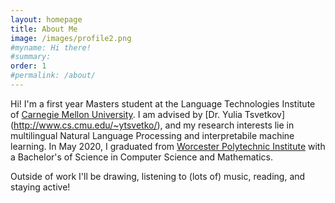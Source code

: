 ```yaml
---
layout: homepage
title: About Me
image: /images/profile2.png
#myname: Hi there!
#summary:
order: 1
#permalink: /about/
---
```

Hi! I'm a first year Masters student at the Language Technologies Institute of [Carnegie Mellon University](https://www.lti.cs.cmu.edu/). I am advised by [Dr. Yulia Tsvetkov] (http://www.cs.cmu.edu/~ytsvetko/), and my research interests lie in multilingual Natural Language Processing and interpretabile machine learning.
In May 2020, I graduated from [Worcester Polytechnic Institute](https://wpi.edu) with a Bachelor's of Science in Computer Science and Mathematics.    

Outside of work I'll be drawing, listening to (lots of) music, reading, and staying active! 
